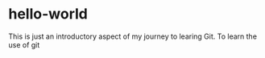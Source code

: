 # hello-world
This is just an introductory aspect of my journey to learing Git. To learn the use of git
